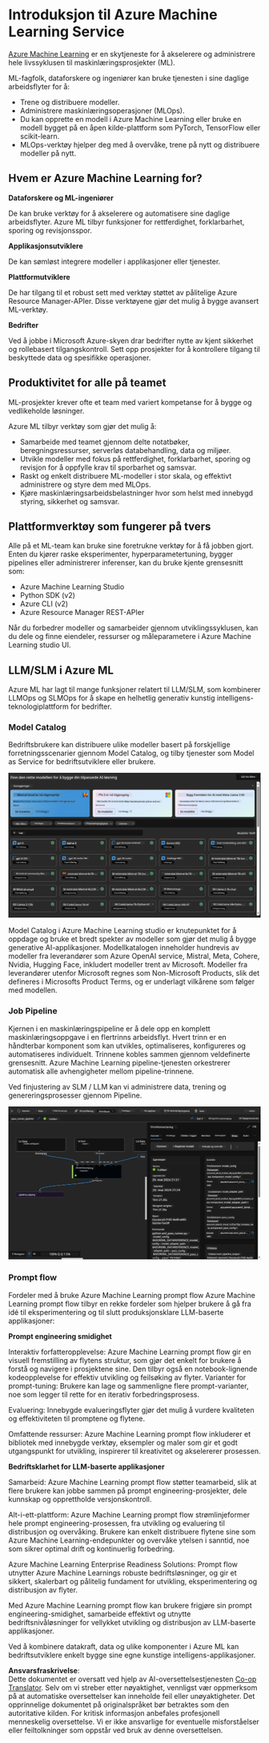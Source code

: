 <!--
CO_OP_TRANSLATOR_METADATA:
{
  "original_hash": "7fe541373802e33568e94e13226d463c",
  "translation_date": "2025-05-09T22:21:08+00:00",
  "source_file": "md/03.FineTuning/Introduce_AzureML.md",
  "language_code": "no"
}
-->
# **Introduksjon til Azure Machine Learning Service**

[Azure Machine Learning](https://ml.azure.com?WT.mc_id=aiml-138114-kinfeylo) er en skytjeneste for å akselerere og administrere hele livssyklusen til maskinlæringsprosjekter (ML).

ML-fagfolk, dataforskere og ingeniører kan bruke tjenesten i sine daglige arbeidsflyter for å:

- Trene og distribuere modeller.
- Administrere maskinlæringsoperasjoner (MLOps).
- Du kan opprette en modell i Azure Machine Learning eller bruke en modell bygget på en åpen kilde-plattform som PyTorch, TensorFlow eller scikit-learn.
- MLOps-verktøy hjelper deg med å overvåke, trene på nytt og distribuere modeller på nytt.

## Hvem er Azure Machine Learning for?

**Dataforskere og ML-ingeniører**

De kan bruke verktøy for å akselerere og automatisere sine daglige arbeidsflyter.
Azure ML tilbyr funksjoner for rettferdighet, forklarbarhet, sporing og revisjonsspor.

**Applikasjonsutviklere**

De kan sømløst integrere modeller i applikasjoner eller tjenester.

**Plattformutviklere**

De har tilgang til et robust sett med verktøy støttet av pålitelige Azure Resource Manager-APIer.
Disse verktøyene gjør det mulig å bygge avansert ML-verktøy.

**Bedrifter**

Ved å jobbe i Microsoft Azure-skyen drar bedrifter nytte av kjent sikkerhet og rollebasert tilgangskontroll.
Sett opp prosjekter for å kontrollere tilgang til beskyttede data og spesifikke operasjoner.

## Produktivitet for alle på teamet

ML-prosjekter krever ofte et team med variert kompetanse for å bygge og vedlikeholde løsninger.

Azure ML tilbyr verktøy som gjør det mulig å:
- Samarbeide med teamet gjennom delte notatbøker, beregningsressurser, serverløs databehandling, data og miljøer.
- Utvikle modeller med fokus på rettferdighet, forklarbarhet, sporing og revisjon for å oppfylle krav til sporbarhet og samsvar.
- Raskt og enkelt distribuere ML-modeller i stor skala, og effektivt administrere og styre dem med MLOps.
- Kjøre maskinlæringsarbeidsbelastninger hvor som helst med innebygd styring, sikkerhet og samsvar.

## Plattformverktøy som fungerer på tvers

Alle på et ML-team kan bruke sine foretrukne verktøy for å få jobben gjort.
Enten du kjører raske eksperimenter, hyperparametertuning, bygger pipelines eller administrerer inferenser, kan du bruke kjente grensesnitt som:
- Azure Machine Learning Studio
- Python SDK (v2)
- Azure CLI (v2)
- Azure Resource Manager REST-APIer

Når du forbedrer modeller og samarbeider gjennom utviklingssyklusen, kan du dele og finne eiendeler, ressurser og måleparametere i Azure Machine Learning studio UI.

## **LLM/SLM i Azure ML**

Azure ML har lagt til mange funksjoner relatert til LLM/SLM, som kombinerer LLMOps og SLMOps for å skape en helhetlig generativ kunstig intelligens-teknologiplattform for bedrifter.

### **Model Catalog**

Bedriftsbrukere kan distribuere ulike modeller basert på forskjellige forretningsscenarier gjennom Model Catalog, og tilby tjenester som Model as Service for bedriftsutviklere eller brukere.

![models](../../../../translated_images/models.2450411eac222e539ffb55785a8f550d01be1030bd8eb67c9c4f9ae4ca5d64be.no.png)

Model Catalog i Azure Machine Learning studio er knutepunktet for å oppdage og bruke et bredt spekter av modeller som gjør det mulig å bygge generative AI-applikasjoner. Modellkatalogen inneholder hundrevis av modeller fra leverandører som Azure OpenAI service, Mistral, Meta, Cohere, Nvidia, Hugging Face, inkludert modeller trent av Microsoft. Modeller fra leverandører utenfor Microsoft regnes som Non-Microsoft Products, slik det defineres i Microsofts Product Terms, og er underlagt vilkårene som følger med modellen.

### **Job Pipeline**

Kjernen i en maskinlæringspipeline er å dele opp en komplett maskinlæringsoppgave i en flertrinns arbeidsflyt. Hvert trinn er en håndterbar komponent som kan utvikles, optimaliseres, konfigureres og automatiseres individuelt. Trinnene kobles sammen gjennom veldefinerte grensesnitt. Azure Machine Learning pipeline-tjenesten orkestrerer automatisk alle avhengigheter mellom pipeline-trinnene.

Ved finjustering av SLM / LLM kan vi administrere data, trening og genereringsprosesser gjennom Pipeline.

![finetuning](../../../../translated_images/finetuning.b52e4aa971dfd8d3c668db913a2b419380533bd3a920d227ec19c078b7b3f309.no.png)

### **Prompt flow**

Fordeler med å bruke Azure Machine Learning prompt flow
Azure Machine Learning prompt flow tilbyr en rekke fordeler som hjelper brukere å gå fra idé til eksperimentering og til slutt produksjonsklare LLM-baserte applikasjoner:

**Prompt engineering smidighet**

Interaktiv forfatteropplevelse: Azure Machine Learning prompt flow gir en visuell fremstilling av flytens struktur, som gjør det enkelt for brukere å forstå og navigere i prosjektene sine. Den tilbyr også en notebook-lignende kodeopplevelse for effektiv utvikling og feilsøking av flyter.
Varianter for prompt-tuning: Brukere kan lage og sammenligne flere prompt-varianter, noe som legger til rette for en iterativ forbedringsprosess.

Evaluering: Innebygde evalueringsflyter gjør det mulig å vurdere kvaliteten og effektiviteten til promptene og flytene.

Omfattende ressurser: Azure Machine Learning prompt flow inkluderer et bibliotek med innebygde verktøy, eksempler og maler som gir et godt utgangspunkt for utvikling, inspirerer til kreativitet og akselererer prosessen.

**Bedriftsklarhet for LLM-baserte applikasjoner**

Samarbeid: Azure Machine Learning prompt flow støtter teamarbeid, slik at flere brukere kan jobbe sammen på prompt engineering-prosjekter, dele kunnskap og opprettholde versjonskontroll.

Alt-i-ett-plattform: Azure Machine Learning prompt flow strømlinjeformer hele prompt engineering-prosessen, fra utvikling og evaluering til distribusjon og overvåking. Brukere kan enkelt distribuere flytene sine som Azure Machine Learning-endepunkter og overvåke ytelsen i sanntid, noe som sikrer optimal drift og kontinuerlig forbedring.

Azure Machine Learning Enterprise Readiness Solutions: Prompt flow utnytter Azure Machine Learnings robuste bedriftsløsninger, og gir et sikkert, skalerbart og pålitelig fundament for utvikling, eksperimentering og distribusjon av flyter.

Med Azure Machine Learning prompt flow kan brukere frigjøre sin prompt engineering-smidighet, samarbeide effektivt og utnytte bedriftsnivåløsninger for vellykket utvikling og distribusjon av LLM-baserte applikasjoner.

Ved å kombinere datakraft, data og ulike komponenter i Azure ML kan bedriftsutviklere enkelt bygge sine egne kunstige intelligens-applikasjoner.

**Ansvarsfraskrivelse**:  
Dette dokumentet er oversatt ved hjelp av AI-oversettelsestjenesten [Co-op Translator](https://github.com/Azure/co-op-translator). Selv om vi streber etter nøyaktighet, vennligst vær oppmerksom på at automatiske oversettelser kan inneholde feil eller unøyaktigheter. Det opprinnelige dokumentet på originalspråket bør betraktes som den autoritative kilden. For kritisk informasjon anbefales profesjonell menneskelig oversettelse. Vi er ikke ansvarlige for eventuelle misforståelser eller feiltolkninger som oppstår ved bruk av denne oversettelsen.
